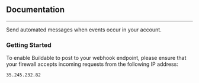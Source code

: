 ## Documentation
----

Send automated messages when events occur in your account.

### Getting Started

To enable Buildable to post to your webhook endpoint, please ensure that your firewall accepts incoming requests from the following IP address:

`35.245.232.82`
